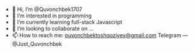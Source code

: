 - 👋 Hi, I’m @Quvonchbek1707
- 👀 I’m interested in programming
- 🌱 I’m currently learning full-stack Javascript 
- 💞️ I’m looking to collaborate on ...
- 📫 How to reach me: quvonchbektoshqoziyev@gmail.com 
Telegram — @Just_Quvonchbek

<!---
Quvonchbek1707/Quvonchbek1707 is a ✨ special ✨ repository because its `README.md` (this file) appears on your GitHub profile.
You can click the Preview link to take a look at your changes.
--->
